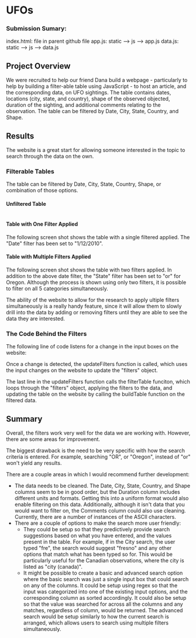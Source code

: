 # UFOs

### Submission Sumary:
index.html: file in parent github file
app.js: static --> js --> app.js
data.js: static --> js --> data.js

## Project Overview
We were recruited to help our friend Dana build a webpage - particularly to help by building a filter-able table using JavaScript - to host an article, and the corresponding data, on UFO sightings. The table contains dates, locations (city, state, and country), shape of the observed objected, duration of the sighting, and additional comments relating to the observation. The table can be filtered by Date, City, State, Country, and Shape.

## Results
The website is a great start for allowing someone interested in the topic to search through the data on the own.

### Filterable Tables
The table can be filtered by Date, City, State, Country, Shape, or combination of those options.

#### Unfiltered Table
![]()

#### Table with One Filter Applied
The following screen shot shows the table with a single filtered applied. The "Date" filter has been set to "1/12/2010".
![]()

#### Table with Multiple Filters Applied
The following screen shot shows the table with two filters applied. In addition to the above date filter, the "State" filter has been set to "or" for Oregon. Although the process is shown using only two filters, it is possible to filter on all 5 categories simultaneously.
![]()


The ability of the website to allow for the research to apply ultiple filters simultaneously is a really handy feature, since it will allow them to slowly drill into the data by adding or removing filters until they are able to see the data they are interested.

### The Code Behind the Filters
The following line of code listens for a change in the input boxes on the website:
![]()

Once a change is detected, the updateFilters function is called, which uses the input changes on the website to update the "filters" object.
![]()

The last line in the updateFilters function calls the filterTable funciton, which loops through the "filters" object, applying the filters to the data, and updating the table on the website by calling the buildTable function on the filtered data.
![]()


## Summary
Overall, the filters work very well for the data we are working with. However, there are some areas for improvement.

The biggest drawback is the need to be very specific with how the search criteria is entered. For example, searching "OR", or "Oregon", instead of "or" won't yield any results. 

There are a couple areas in which I would recommend further development:
- The data needs to be cleaned. The Date, City, State, Country, and Shape columns seem to be in good order, but the Duration column includes different units and formats. Getting this into a uniform format would also enable filtering on this data. Additionally, although it isn't data that you would want to filter on, the Comments column could also use cleaning. Currently, there are a number of instances of the ASCII characters.
- There are a couple of options to make the search more user friendly:
    - They could be setup so that they predictively provide search suggestions based on what you have entered, and the values present in the table. For example, if in the City search, the user typed "fre", the search would suggest "fresno" and any other options that match what has been typed so for. This would be particularly useful for the Canadian observations, where the city is listed as "city (canada)".
    - It might be possible to create a basic and advanced search option where the basic search was just a single input box that could search on any of the columns. It could be setup using regex so that the input was categorized into one of the existing input options, and the corresponding column as sorted accordingly. It could also be setup so that the value was searched for across all the columns and any matches, regardless of column, would be returned. The advanced search would be setup similarly to how the current search is arranged, which allows users to search using multiple filters simultaneously. 